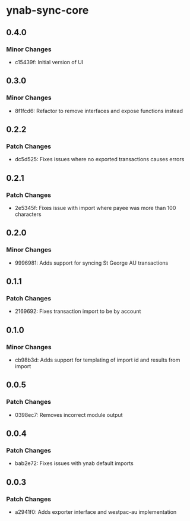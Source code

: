 # ynab-sync-core

## 0.4.0

### Minor Changes

- c15439f: Initial version of UI

## 0.3.0

### Minor Changes

- 8f1fcd6: Refactor to remove interfaces and expose functions instead

## 0.2.2

### Patch Changes

- dc5d525: Fixes issues where no exported transactions causes errors

## 0.2.1

### Patch Changes

- 2e5345f: Fixes issue with import where payee was more than 100 characters

## 0.2.0

### Minor Changes

- 9996981: Adds support for syncing St George AU transactions

## 0.1.1

### Patch Changes

- 2169692: Fixes transaction import to be by account

## 0.1.0

### Minor Changes

- cb98b3d: Adds support for templating of import id and results from import

## 0.0.5

### Patch Changes

- 0398ec7: Removes incorrect module output

## 0.0.4

### Patch Changes

- bab2e72: Fixes issues with ynab default imports

## 0.0.3

### Patch Changes

- a2941f0: Adds exporter interface and westpac-au implementation
